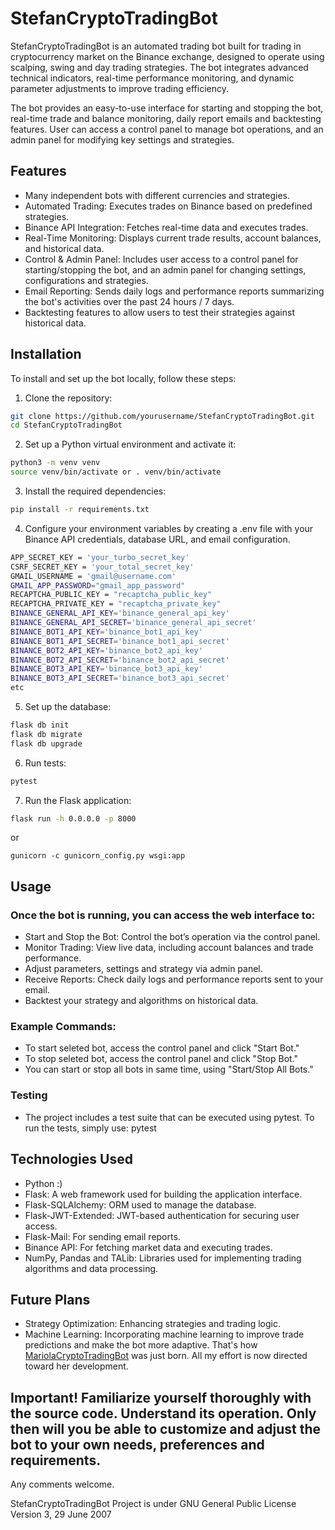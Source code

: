 # StefanCryptoTradingBot

StefanCryptoTradingBot is an automated trading bot built for trading in cryptocurrency market on the Binance exchange, designed to operate using scalping, swing and day trading strategies. The bot integrates advanced technical indicators, real-time performance monitoring, and dynamic parameter adjustments to improve trading efficiency. 

The bot provides an easy-to-use interface for starting and stopping the bot, real-time trade and balance monitoring, daily report emails and backtesting features. User can access a control panel to manage bot operations, and an admin panel for modifying key settings and strategies.

## Features

- Many independent bots with different currencies and strategies.
- Automated Trading: Executes trades on Binance based on predefined strategies.
- Binance API Integration: Fetches real-time data and executes trades.
- Real-Time Monitoring: Displays current trade results, account balances, and historical data.
- Control & Admin Panel: Includes user access to a control panel for starting/stopping the bot, and an admin panel for changing settings, configurations and strategies.
- Email Reporting: Sends daily logs and performance reports summarizing the bot's activities over the past 24 hours / 7 days.
- Backtesting features to allow users to test their strategies against historical data.

## Installation

To install and set up the bot locally, follow these steps:

1. Clone the repository:
```bash
git clone https://github.com/yourusername/StefanCryptoTradingBot.git
cd StefanCryptoTradingBot
```

2. Set up a Python virtual environment and activate it:
```bash
python3 -m venv venv
source venv/bin/activate or . venv/bin/activate
```

3. Install the required dependencies:
```bash
pip install -r requirements.txt
```

4. Configure your environment variables by creating a .env file with your Binance API credentials, database URL, and email configuration.
```bash
APP_SECRET_KEY = 'your_turbo_secret_key'
CSRF_SECRET_KEY = 'your_total_secret_key'
GMAIL_USERNAME = 'gmail@username.com'
GMAIL_APP_PASSWORD="gmail_app_password"
RECAPTCHA_PUBLIC_KEY = "recaptcha_public_key"
RECAPTCHA_PRIVATE_KEY = "recaptcha_private_key"
BINANCE_GENERAL_API_KEY='binance_general_api_key'
BINANCE_GENERAL_API_SECRET='binance_general_api_secret'
BINANCE_BOT1_API_KEY='binance_bot1_api_key'
BINANCE_BOT1_API_SECRET='binance_bot1_api_secret'
BINANCE_BOT2_API_KEY='binance_bot2_api_key'
BINANCE_BOT2_API_SECRET='binance_bot2_api_secret'
BINANCE_BOT3_API_KEY='binance_bot3_api_key'
BINANCE_BOT3_API_SECRET='binance_bot3_api_secret'
etc
```

5. Set up the database:
```bash
flask db init
flask db migrate
flask db upgrade
```

6. Run tests:
```bash
pytest
```

7. Run the Flask application:
```bash
flask run -h 0.0.0.0 -p 8000
```
or
```
gunicorn -c gunicorn_config.py wsgi:app
```

## Usage

### Once the bot is running, you can access the web interface to:
- Start and Stop the Bot: Control the bot’s operation via the control panel.
- Monitor Trading: View live data, including account balances and trade performance.
- Adjust parameters, settings and strategy via admin panel.
- Receive Reports: Check daily logs and performance reports sent to your email.
- Backtest your strategy and algorithms on historical data.

### Example Commands:
- To start seleted bot, access the control panel and click "Start Bot."
- To stop seleted bot, access the control panel and click "Stop Bot."
- You can start or stop all bots in same time, using "Start/Stop All Bots."

### Testing
- The project includes a test suite that can be executed using pytest. To run the tests, simply use:
pytest

## Technologies Used
- Python :)
- Flask: A web framework used for building the application interface.
- Flask-SQLAlchemy: ORM used to manage the database.
- Flask-JWT-Extended: JWT-based authentication for securing user access.
- Flask-Mail: For sending email reports.
- Binance API: For fetching market data and executing trades.
- NumPy, Pandas and TALib: Libraries used for implementing trading algorithms and data processing.

## Future Plans
- Strategy Optimization: Enhancing strategies and trading logic.
- Machine Learning: Incorporating machine learning to improve trade predictions and make the bot more adaptive. That's how [MariolaCryptoTradingBot](https://github.com/PedroPLCode/MariolaCryptoTradingBot) was just born. All my effort is now directed toward her development.

## Important! Familiarize yourself thoroughly with the source code. Understand its operation. Only then will you be able to customize and adjust the bot to your own needs, preferences and requirements. 

Any comments welcome.

StefanCryptoTradingBot Project is under GNU General Public License Version 3, 29 June 2007